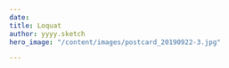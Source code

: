```yaml
---
date: 
title: Loquat
author: yyyy.sketch
hero_image: "/content/images/postcard_20190922-3.jpg"

---
```

